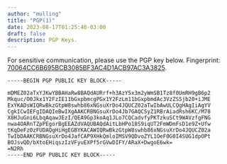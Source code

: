 ```yaml
---
author: "mulling"
title: "PGP(1)"
date: 2023-08-17T01:25:40-03:00
draft: false
description: PGP Keys.
---
```


For sensitive communication, please use the PGP key below. Fingerprint: [70064CC6B695BCB3085BF3AC4D1ACB97AC3A3825](https://keyserver.ubuntu.com/pks/lookup?search=70064CC6B695BCB3085BF3AC4D1ACB97AC3A3825&fingerprint=on&op=index).

```
-----BEGIN PGP PUBLIC KEY BLOCK-----

mDMEZ02aTxYJKwYBBAHaRw8BAQdAURrf+h3AzY5x3m2yWmSB1Tz8f0UmRH9gB6p2
Mkquc/O0Jkx1Y2FzIE11bGxpbmcgPGx1Y2FzLm11bGxpbmdAc3VzZS5jb20+iJME
ExYKADsWIQRwBkzGtpW8swhb86xNGsuXrDo4JQUCZ02aTwIbAwULCQgHAgIiAgYV
CgkICwIEFgIDAQIeBwIXgAAKCRBNGsuXrDo4Jb7GAQCSyZ1RBrAiadRsh6KC/M78
X8HJuGni6LbqAqawJEzI/QEA9Gp3koAq1JLo7CQCadvfyPKTzkuSCt9WAVzfgFNG
nwa4OARnTZpPEgorBgEEAZdVAQUBAQdAitLbHPo18S9iqUT2FmWDmFsD1e9Z+Ufw
tKqDeFz0zFUDAQgHiHgEGBYKACAWIQRwBkzGtpW8swhb86xNGsuXrDo4JQUCZ02a
TwIbDAAKCRBNGsuXrDo4JafCAP9XHkQmloIMSV9QDvoZYL1OeF0G0I4SUG1dpOPt
BOJsvQD/bXtoEHiqszIzVFyuEXPf5rGVwDIFY/ARaX+DwgoE6wk=
=N2Rh
-----END PGP PUBLIC KEY BLOCK-----
```
